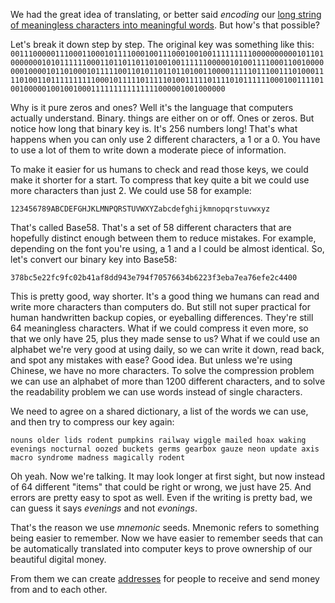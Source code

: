 We had the great idea of translating, or better said *encoding* our [long string of meaningless characters into meaningful words](2.19-from_keys_to_seeds.md). But how's that possible?

Let's break it down step by step. The original key was something like this:
`0011100000111000110001011110001001110001001001111111110000000000101101000000010101111110001101101101101001001111110000010100111100011001000000010000101101000101111100110101101101101001100001111101110011101000111101001101111111111000101111101111101001111101111010111111000100111101001000001001001000111111111111111000001001000000`

Why is it pure zeros and ones? Well it's the language that computers actually understand. Binary. things are either on or off. Ones or zeros. But notice how long that binary key is. It's 256 numbers long! That's what happens when you can only use 2 different characters, a 1 or a 0. You have to use a lot of them to write down a moderate piece of information.

To make it easier for us humans to check and read those keys, we could make it shorter for a start. To compress that key quite a bit we could use more characters than just 2. We could use 58 for example:

`123456789ABCDEFGHJKLMNPQRSTUVWXYZabcdefghijkmnopqrstuvwxyz`

That's called Base58. That's a set of 58 different characters that are hopefully distinct enough between them to reduce mistakes. For example, depending on the font you're using, a 1 and a l could be almost identical. So, let's convert our binary key into Base58:

`378bc5e22fc9fc02b41af8dd943e794f70576634b6223f3eba7ea76efe2c4400`

This is pretty good, way shorter. It's a good thing we humans can read and write more characters than computers do. But still not super practical for human handwritten backup copies, or eyeballing differences. They're still 64 meaningless characters. What if we could compress it even more, so that we only have 25, plus they made sense to us? What if we could use an alphabet we're very good at using daily, so we can write it down, read back, and spot any mistakes with ease? Good idea. But unless we're using Chinese, we have no more characters. To solve the compression problem we can use an alphabet of more than 1200 different characters, and to solve the readability problem we can use words instead of single characters.

We need to agree on a shared dictionary, a list of the words we can use, and then try to compress our key again:

`nouns older lids rodent pumpkins railway wiggle mailed hoax waking evenings nocturnal oozed buckets germs gearbox gauze neon update axis macro syndrome madness magically rodent`

Oh yeah. Now we're talking. It may look longer at first sight, but now instead of 64 different "items" that could be right or wrong, we just have 25. And errors are pretty easy to spot as well. Even if the writing is pretty bad, we can guess it says *evenings* and not *evonings*.

That's the reason we use *mnemonic* seeds. Mnemonic refers to something being easier to remember. Now we have easier to remember seeds that can be automatically translated into computer keys to prove ownership of our beautiful digital money.

From them we can create [addresses](2.21-addresses.md) for people to receive and send money from and to each other.